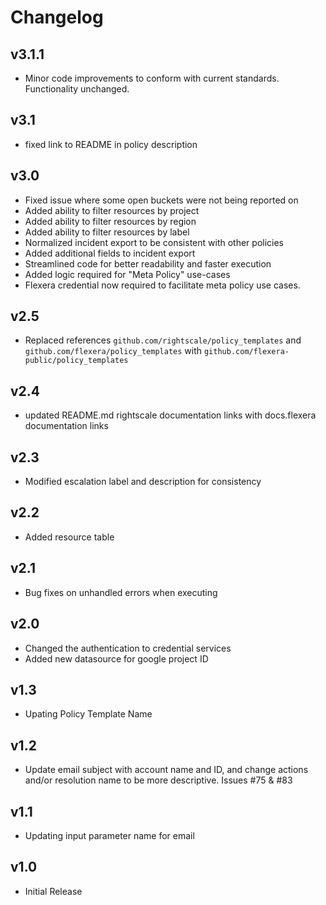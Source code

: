 # Changelog

## v3.1.1

- Minor code improvements to conform with current standards. Functionality unchanged.

## v3.1

- fixed link to README in policy description

## v3.0

- Fixed issue where some open buckets were not being reported on
- Added ability to filter resources by project
- Added ability to filter resources by region
- Added ability to filter resources by label
- Normalized incident export to be consistent with other policies
- Added additional fields to incident export
- Streamlined code for better readability and faster execution
- Added logic required for "Meta Policy" use-cases
- Flexera credential now required to facilitate meta policy use cases.

## v2.5

- Replaced references `github.com/rightscale/policy_templates` and `github.com/flexera/policy_templates` with `github.com/flexera-public/policy_templates`

## v2.4

- updated README.md rightscale documentation links with docs.flexera documentation links

## v2.3

- Modified escalation label and description for consistency

## v2.2

- Added resource table

## v2.1

- Bug fixes on unhandled errors when executing

## v2.0

- Changed the authentication to credential services
- Added new datasource for google project ID

## v1.3

- Upating Policy Template Name

## v1.2

- Update email subject with account name and ID, and change actions and/or resolution name to be more descriptive. Issues #75 & #83

## v1.1

- Updating input parameter name for email

## v1.0

- Initial Release
